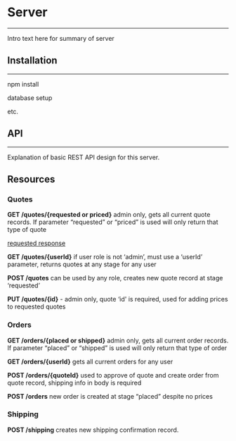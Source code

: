 # Server
---
Intro text here for summary of server

## Installation
---
npm install

database setup

etc.

## API <a name="api"></a>
---
Explanation of basic REST API design for this server.

## Resources

### Quotes
**GET /quotes/{requested or priced}**
admin only, gets all current quote records. If parameter “requested” or “priced” is used will only return that type of quote

[requested response](./getQuotesRequested.json)

**GET /quotes/{userId}**
if user role is not ‘admin’, must use a ‘userId’ parameter, returns quotes at any stage for any user

**POST /quotes**
can be used by any role, creates new quote record at stage ‘requested’

**PUT /quotes/{id}** - admin only, quote ‘id' is required, used for adding prices to requested quotes

### Orders
**GET /orders/{placed or shipped}**
admin only, gets all current order records. If parameter “placed” or “shipped” is used will only return that type of order

**GET /orders/{userId}**
gets all current orders for any user

**POST /orders/{quoteId}**
used to approve of quote and create order from quote record, shipping info in body is required

**POST /orders**
new order is created at stage “placed” despite no prices

### Shipping
**POST /shipping**
creates new shipping confirmation record.
